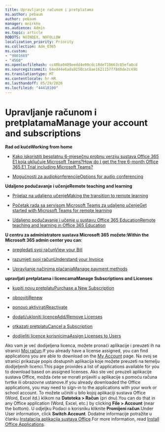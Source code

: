 ```yaml
---
title: Upravljanje računom i pretplatama
ms.author: pebaum
author: pebaum
manager: mnirkhe
ms.audience: Admin
ms.topic: article
ROBOTS: NOINDEX, NOFOLLOW
localization_priority: Priority
ms.collection: Adm_O365
ms.custom:
- "9001669"
- "4560"
ms.openlocfilehash: cc48ba0409eedd4e00cdc18de710663c85efa0cd
ms.sourcegitcommit: 64ed44e6ada9250cac8ae1621157f78d0de2c49b
ms.translationtype: MT
ms.contentlocale: hr-HR
ms.lasthandoff: 05/29/2020
ms.locfileid: "44418100"
---
```

# <a name="manage-your-account-and-subscriptions"></a><span data-ttu-id="f14f9-102">Upravljanje računom i pretplatama</span><span class="sxs-lookup"><span data-stu-id="f14f9-102">Manage your account and subscriptions</span></span>

<span data-ttu-id="f14f9-103">**Rad od kuće**</span><span class="sxs-lookup"><span data-stu-id="f14f9-103">**Working from home**</span></span>
- [<span data-ttu-id="f14f9-104">Kako iskoristiti besplatnu 6-mjesečnu probnu verziju sustava Office 365 E1 koja uključuje Microsoft Teams?</span><span class="sxs-lookup"><span data-stu-id="f14f9-104">How do I get the free 6-month Office 365 E1 Trial including Microsoft Teams?</span></span>](https://docs.microsoft.com/MicrosoftTeams/e1-trial-license)

- [<span data-ttu-id="f14f9-105">Mogućnosti za audiokonferencije</span><span class="sxs-lookup"><span data-stu-id="f14f9-105">Options for audio conferencing</span></span>](https://docs.microsoft.com/alchemyinsights/options-for-audio-conferencing)

<span data-ttu-id="f14f9-106">**Udaljeno podučavanje i učenje**</span><span class="sxs-lookup"><span data-stu-id="f14f9-106">**Remote teaching and learning**</span></span>

- [<span data-ttu-id="f14f9-107">Prijelaz na udaljeno učenje</span><span class="sxs-lookup"><span data-stu-id="f14f9-107">Making the transition to remote learning</span></span>](https://www.microsoft.com/education/remote-learning)

- [<span data-ttu-id="f14f9-108">Početak rada sa servisom Microsoft Teams za udaljeno učenje</span><span class="sxs-lookup"><span data-stu-id="f14f9-108">Get started with Microsoft Teams for remote learning</span></span>](https://docs.microsoft.com/MicrosoftTeams/remote-learning-edu)

- [<span data-ttu-id="f14f9-109">Udaljeno podučavanje i učenje u sustavu Office 365 Education</span><span class="sxs-lookup"><span data-stu-id="f14f9-109">Remote teaching and learning in Office 365 Education</span></span>](https://docs.microsoft.com/MicrosoftTeams/remote-learning-edu)

<span data-ttu-id="f14f9-110">**U centru za administratore sustava Microsoft 365 možete:**</span><span class="sxs-lookup"><span data-stu-id="f14f9-110">**Within the Microsoft 365 admin center you can**:</span></span> 

- [<span data-ttu-id="f14f9-111">pregledati svoj račun</span><span class="sxs-lookup"><span data-stu-id="f14f9-111">View your Bill</span></span>](https://docs.microsoft.com/microsoft-365/commerce/billing-and-payments/view-your-bill-or-invoice) 

- [<span data-ttu-id="f14f9-112">razumjeti svoj račun</span><span class="sxs-lookup"><span data-stu-id="f14f9-112">Understand your Invoice</span></span>](https://docs.microsoft.com/microsoft-365/commerce/billing-and-payments/understand-your-invoice)

- [<span data-ttu-id="f14f9-113">Upravljanje načinima plaćanja</span><span class="sxs-lookup"><span data-stu-id="f14f9-113">Manage payment methods</span></span>](https://docs.microsoft.com/microsoft-365/commerce/billing-and-payments/manage-payment-methods)

<span data-ttu-id="f14f9-114">**upravljati pretplatama i licencama**</span><span class="sxs-lookup"><span data-stu-id="f14f9-114">**Manage Subscriptions and Licenses**</span></span> 

- [<span data-ttu-id="f14f9-115">kupiti novu pretplatu</span><span class="sxs-lookup"><span data-stu-id="f14f9-115">Purchase a New Subscription</span></span>](https://docs.microsoft.com/microsoft-365/commerce/subscriptions/upgrade-to-different-plan)

- [<span data-ttu-id="f14f9-116">obnoviti</span><span class="sxs-lookup"><span data-stu-id="f14f9-116">Renew</span></span>](https://docs.microsoft.com/microsoft-365/commerce/subscriptions/renew-your-subscription) 

- [<span data-ttu-id="f14f9-117">ponovo aktivirati</span><span class="sxs-lookup"><span data-stu-id="f14f9-117">Reactivate</span></span>](https://docs.microsoft.com/microsoft-365/commerce/subscriptions/reactivate-your-subscription)

- [<span data-ttu-id="f14f9-118">dodati/ukloniti licence</span><span class="sxs-lookup"><span data-stu-id="f14f9-118">Add/Remove Licenses</span></span>](https://docs.microsoft.com/microsoft-365/commerce/licenses/buy-licenses)

- [<span data-ttu-id="f14f9-119">otkazati pretplatu</span><span class="sxs-lookup"><span data-stu-id="f14f9-119">Cancel a Subscription</span></span>](https://docs.microsoft.com/microsoft-365/commerce/subscriptions/cancel-your-subscription)

- [<span data-ttu-id="f14f9-120">dodijeliti licence korisnicima</span><span class="sxs-lookup"><span data-stu-id="f14f9-120">Assign Licenses to Users</span></span>](https://docs.microsoft.com/microsoft-365/admin/manage/assign-licenses-to-users)

<span data-ttu-id="f14f9-121">Ako vam je već dodijeljena licenca, možete pronaći aplikacije i preuzeti ih na stranici [Moj račun](https://portal.office.com/account/#installs).</span><span class="sxs-lookup"><span data-stu-id="f14f9-121">If you already have a license assigned, you can find applications you are able to download on the [My Account](https://portal.office.com/account/#installs) page.</span></span> <span data-ttu-id="f14f9-122">Na ovoj se stranici prikazuje popis dostupnih aplikacija koje možete preuzeti na temelju dodijeljenih licenci.</span><span class="sxs-lookup"><span data-stu-id="f14f9-122">This page provides a list of applications available for you to download based on assigned licenses.</span></span> <span data-ttu-id="f14f9-123">Ako ste već preuzeli aplikacije sustava Office, možda ćete se morati prijaviti u aplikacije s pomoću računa tvrtke ili obrazovne ustanove.</span><span class="sxs-lookup"><span data-stu-id="f14f9-123">If you already downloaded the Office applications, you may need to sign-in to the applications with your work or school account.</span></span> <span data-ttu-id="f14f9-124">To možete učiniti u bilo kojoj aplikaciji sustava Office (Word, Excel itd.) klikom na **Datoteka > Račun** (pri dnu).</span><span class="sxs-lookup"><span data-stu-id="f14f9-124">You can do that in any Office application (Word, Excel, etc.) by clicking **File > Account** (near the bottom).</span></span> <span data-ttu-id="f14f9-125">U odjeljku Podaci o korisniku kliknite **Promijeni račun**.</span><span class="sxs-lookup"><span data-stu-id="f14f9-125">Under User information, click **Switch Account**.</span></span> <span data-ttu-id="f14f9-126">Dodatne informacije potražite u članku [Instalacija aplikacija sustava Office](https://docs.microsoft.com/microsoft-365/admin/setup/install-applications).</span><span class="sxs-lookup"><span data-stu-id="f14f9-126">For more information, read [Install Office Applications](https://docs.microsoft.com/microsoft-365/admin/setup/install-applications).</span></span> 
